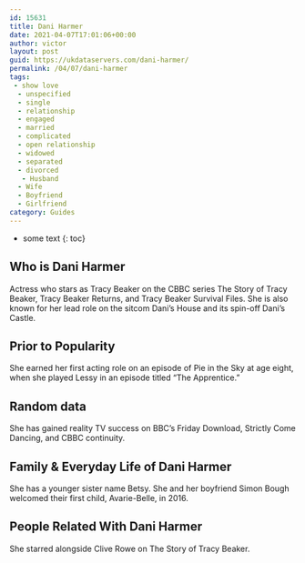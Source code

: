```yaml
---
id: 15631
title: Dani Harmer
date: 2021-04-07T17:01:06+00:00
author: victor
layout: post
guid: https://ukdataservers.com/dani-harmer/
permalink: /04/07/dani-harmer
tags:
 - show love
  - unspecified
  - single
  - relationship
  - engaged
  - married
  - complicated
  - open relationship
  - widowed
  - separated
  - divorced
   - Husband
  - Wife
  - Boyfriend
  - Girlfriend
category: Guides
---
```


* some text
{: toc}


## Who is Dani Harmer



Actress who stars as Tracy Beaker on the CBBC series The Story of Tracy Beaker, Tracy Beaker Returns, and Tracy Beaker Survival Files. She is also known for her lead role on the sitcom Dani&#8217;s House and its spin-off Dani&#8217;s Castle. 

                
                
                
## Prior to Popularity



She earned her first acting role on an episode of Pie in the Sky at age eight, when she played Lessy in an episode titled &#8220;The Apprentice.&#8221; 

                
                
                
## Random data



She has gained reality TV success on BBC&#8217;s Friday Download, Strictly Come Dancing, and CBBC continuity. 

                
                
                
## Family & Everyday Life of Dani Harmer



She has a younger sister name Betsy. She and her boyfriend Simon Bough welcomed their first child, Avarie-Belle, in 2016. 

                
                
                
## People Related With Dani Harmer



She starred alongside Clive Rowe on The Story of Tracy Beaker. 

                
              
            
          
          
          